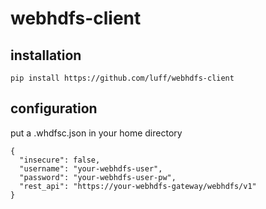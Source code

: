# webhdfs-client

## installation
```
pip install https://github.com/luff/webhdfs-client
```

## configuration
put a .whdfsc.json in your home directory
```
{
  "insecure": false,
  "username": "your-webhdfs-user",
  "password": "your-webhdfs-user-pw",
  "rest_api": "https://your-webhdfs-gateway/webhdfs/v1"
}
```

